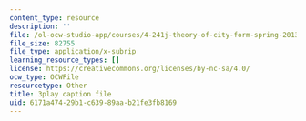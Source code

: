 ```yaml
---
content_type: resource
description: ''
file: /ol-ocw-studio-app/courses/4-241j-theory-of-city-form-spring-2013/6171a47429b1c63989aab21fe3fb8169_1Aj6M4peeGw.srt
file_size: 82755
file_type: application/x-subrip
learning_resource_types: []
license: https://creativecommons.org/licenses/by-nc-sa/4.0/
ocw_type: OCWFile
resourcetype: Other
title: 3play caption file
uid: 6171a474-29b1-c639-89aa-b21fe3fb8169
---
```

